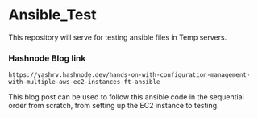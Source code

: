 # Ansible_Test
This repository will serve for testing ansible files in Temp servers. 

### Hashnode Blog link 
```
https://yashrv.hashnode.dev/hands-on-with-configuration-management-with-multiple-aws-ec2-instances-ft-ansible
```
This blog post can be used to follow this ansible code in the sequential order from scratch, from setting up the EC2 instance to testing. 
